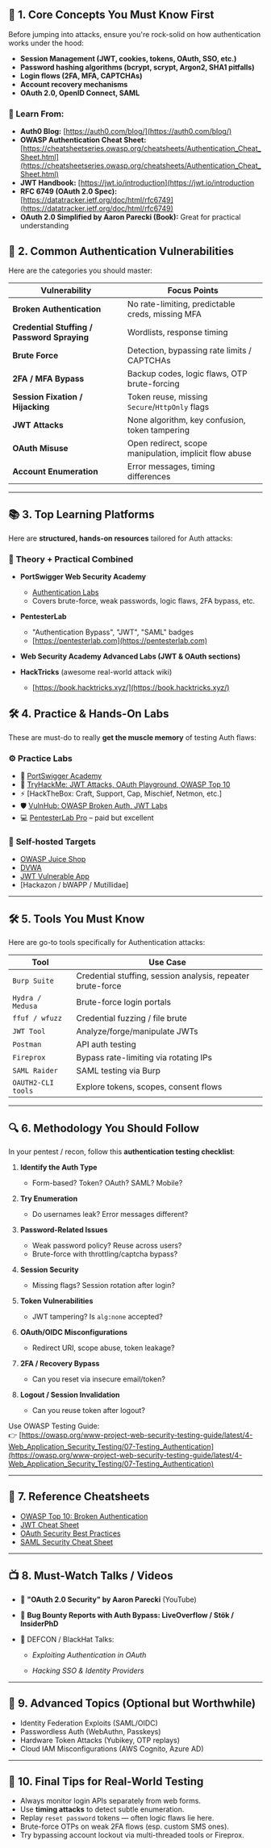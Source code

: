 ## 🔐 1. **Core Concepts You Must Know First**

Before jumping into attacks, ensure you're rock-solid on how authentication works under the hood:

- **Session Management (JWT, cookies, tokens, OAuth, SSO, etc.)**
- **Password hashing algorithms (bcrypt, scrypt, Argon2, SHA1 pitfalls)**
- **Login flows (2FA, MFA, CAPTCHAs)**
- **Account recovery mechanisms**
- **OAuth 2.0, OpenID Connect, SAML**

### 📘 Learn From:

- **Auth0 Blog:** [https://auth0.com/blog/](https://auth0.com/blog/)
- **OWASP Authentication Cheat Sheet:** [https://cheatsheetseries.owasp.org/cheatsheets/Authentication_Cheat_Sheet.html](https://cheatsheetseries.owasp.org/cheatsheets/Authentication_Cheat_Sheet.html)
- **JWT Handbook:** [https://jwt.io/introduction](https://jwt.io/introduction
- **RFC 6749 (OAuth 2.0 Spec):** [https://datatracker.ietf.org/doc/html/rfc6749](https://datatracker.ietf.org/doc/html/rfc6749)
- **OAuth 2.0 Simplified by Aaron Parecki (Book):** Great for practical understanding

## 🧨 2. **Common Authentication Vulnerabilities**

Here are the categories you should master:

|Vulnerability|Focus Points|
|---|---|
|**Broken Authentication**|No rate-limiting, predictable creds, missing MFA|
|**Credential Stuffing / Password Spraying**|Wordlists, response timing|
|**Brute Force**|Detection, bypassing rate limits / CAPTCHAs|
|**2FA / MFA Bypass**|Backup codes, logic flaws, OTP brute-forcing|
|**Session Fixation / Hijacking**|Token reuse, missing `Secure`/`HttpOnly` flags|
|**JWT Attacks**|None algorithm, key confusion, token tampering|
|**OAuth Misuse**|Open redirect, scope manipulation, implicit flow abuse|
|**Account Enumeration**|Error messages, timing differences|

---

## 📚 3. **Top Learning Platforms**

Here are **structured, hands-on resources** tailored for Auth attacks:

### 🧠 **Theory + Practical Combined**

- **PortSwigger Web Security Academy**
    - [Authentication Labs](https://portswigger.net/web-security/authentication)
    - Covers brute-force, weak passwords, logic flaws, 2FA bypass, etc.

- **PentesterLab**
    - "Authentication Bypass", "JWT", "SAML" badges
    - [https://pentesterlab.com](https://pentesterlab.com)

- **Web Security Academy Advanced Labs (JWT & OAuth sections)**

- **HackTricks** (awesome real-world attack wiki)
    - [https://book.hacktricks.xyz/](https://book.hacktricks.xyz/)

## 🛠️ 4. **Practice & Hands-On Labs**

These are must-do to really **get the muscle memory** of testing Auth flaws:

### ⚙️ **Practice Labs**

- 🔐 [PortSwigger Academy](https://portswigger.net/web-security/authentication)
- 🧪 [TryHackMe: JWT Attacks, OAuth Playground, OWASP Top 10](https://tryhackme.com)
- ⚡ [HackTheBox: Craft, Support, Cap, Mischief, Netmon, etc.]
- 🛡️ [VulnHub: OWASP Broken Auth, JWT Labs](https://www.vulnhub.com)
- 💻 [PentesterLab Pro](https://pentesterlab.com) – paid but excellent

### 🧪 **Self-hosted Targets**

- [OWASP Juice Shop](https://owasp.org/www-project-juice-shop/)
- [DVWA](https://github.com/digininja/DVWA)
- [JWT Vulnerable App](https://github.com/ticarpi/jwt_tool)
- [Hackazon / bWAPP / Mutillidae]

---

## 🛠️ 5. **Tools You Must Know**

Here are go-to tools specifically for Authentication attacks:

|Tool|Use Case|
|---|---|
|`Burp Suite`|Credential stuffing, session analysis, repeater brute-force|
|`Hydra / Medusa`|Brute-force login portals|
|`ffuf / wfuzz`|Credential fuzzing / file brute|
|`JWT Tool`|Analyze/forge/manipulate JWTs|
|`Postman`|API auth testing|
|`Fireprox`|Bypass rate-limiting via rotating IPs|
|`SAML Raider`|SAML testing via Burp|
|`OAUTH2-CLI tools`|Explore tokens, scopes, consent flows|

---

## 🔍 6. **Methodology You Should Follow**

In your pentest / recon, follow this **authentication testing checklist**:

1. **Identify the Auth Type**
    - Form-based? Token? OAuth? SAML? Mobile?

2. **Try Enumeration**
    - Do usernames leak? Error messages different?

3. **Password-Related Issues**
    - Weak password policy? Reuse across users?
    - Brute-force with throttling/captcha bypass?

4. **Session Security**
    - Missing flags? Session rotation after login?

5. **Token Vulnerabilities**
    - JWT tampering? Is `alg:none` accepted?

6. **OAuth/OIDC Misconfigurations**
    - Redirect URI, scope abuse, token leakage?

7. **2FA / Recovery Bypass**
    - Can you reset via insecure email/token?

8. **Logout / Session Invalidation**
    - Can you reuse token after logout?


Use OWASP Testing Guide:  
👉 [https://owasp.org/www-project-web-security-testing-guide/latest/4-Web_Application_Security_Testing/07-Testing_Authentication](https://owasp.org/www-project-web-security-testing-guide/latest/4-Web_Application_Security_Testing/07-Testing_Authentication)

---

## 📑 7. **Reference Cheatsheets**

- [OWASP Top 10: Broken Authentication](https://owasp.org/Top10/A01_2021-Broken_Access_Control/)
- [JWT Cheat Sheet](https://cheatsheetseries.owasp.org/cheatsheets/JSON_Web_Token_for_Java_Cheat_Sheet.html)
- [OAuth Security Best Practices](https://oauth.net/2/)
- [SAML Security Cheat Sheet](https://cheatsheetseries.owasp.org/cheatsheets/SAML_Security_Cheat_Sheet.html)

---

## 📺 8. **Must-Watch Talks / Videos**

- 🔑 **"OAuth 2.0 Security" by Aaron Parecki** (YouTube)
    
- 🧪 **Bug Bounty Reports with Auth Bypass: LiveOverflow / Stök / InsiderPhD**
    
- 💬 DEFCON / BlackHat Talks:
    
    - _Exploiting Authentication in OAuth_
        
    - _Hacking SSO & Identity Providers_
        

---

## 🧠 9. **Advanced Topics (Optional but Worthwhile)**

- Identity Federation Exploits (SAML/OIDC)
- Passwordless Auth (WebAuthn, Passkeys)
- Hardware Token Attacks (Yubikey, OTP replays)
- Cloud IAM Misconfigurations (AWS Cognito, Azure AD)

---

## 🚀 10. **Final Tips for Real-World Testing**

- Always monitor login APIs separately from web forms.
- Use **timing attacks** to detect subtle enumeration.
- Replay `reset password` tokens — often logic flaws lie here.
- Brute-force OTPs on weak 2FA flows (esp. custom SMS ones).
- Try bypassing account lockout via multi-threaded tools or Fireprox.
